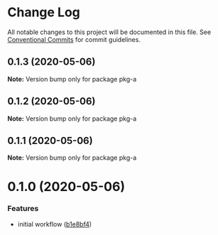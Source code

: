 # Change Log

All notable changes to this project will be documented in this file.
See [Conventional Commits](https://conventionalcommits.org) for commit guidelines.

## 0.1.3 (2020-05-06)

**Note:** Version bump only for package pkg-a





## 0.1.2 (2020-05-06)

**Note:** Version bump only for package pkg-a





## 0.1.1 (2020-05-06)

**Note:** Version bump only for package pkg-a





# 0.1.0 (2020-05-06)


### Features

* initial workflow ([b1e8bf4](https://github.com/thiagozf/gh-actions/commit/b1e8bf4fcd58b89b966a652b4d8f340f2e20f691))
